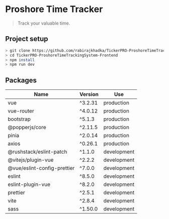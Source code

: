 # Proshore Time Tracker

> Track your valuable time.

## Project setup

```sh
> git clone https://github.com/rabirajkhadka/TickerPRO-ProshoreTimeTrackingSystem-Frontend.git
> cd TickerPRO-ProshoreTimeTrackingSystem-Frontend
> npm install
> npm run dev
```

## Packages

| Name                        | Version | Use         |
| --------------------------- | ------- | ----------- |
| vue                         | ^3.2.31 | production  |
| vue-router                  | ^4.0.12 | production  |
| bootstrap                   | ^5.1.3  | production  |
| @popperjs/core              | ^2.11.5 | production  |
| pinia                       | ^2.0.14 | production  |
| axios                       | ^0.26.1 | production  |
| @rushstack/eslint-patch     | ^1.1.0  | development |
| @vitejs/plugin-vue          | ^2.2.2  | development |
| @vue/eslint-config-prettier | ^7.0.0  | development |
| eslint                      | ^8.5.0  | development |
| eslint-plugin-vue           | ^8.2.0  | development |
| prettier                    | ^2.5.1  | development |
| vite                        | ^2.8.4  | development |
| sass                        | ^1.50.0 | development |

